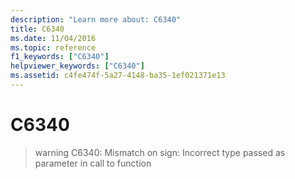 ```yaml
---
description: "Learn more about: C6340"
title: C6340
ms.date: 11/04/2016
ms.topic: reference
f1_keywords: ["C6340"]
helpviewer_keywords: ["C6340"]
ms.assetid: c4fe474f-5a27-4148-ba35-1ef021371e13
---
```

# C6340

> warning C6340: Mismatch on sign: Incorrect type passed as parameter in call to function
